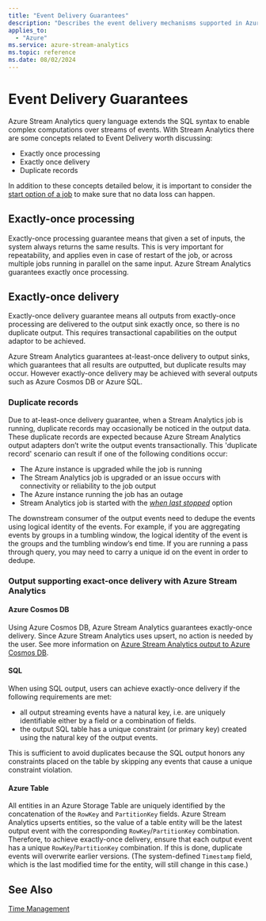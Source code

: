```yaml
---
title: "Event Delivery Guarantees"
description: "Describes the event delivery mechanisms supported in Azure Stream Analytics."
applies_to: 
  - "Azure"
ms.service: azure-stream-analytics
ms.topic: reference
ms.date: 08/02/2024
---
```

# Event Delivery Guarantees

Azure Stream Analytics query language extends the SQL syntax to enable complex computations over streams of events. With Stream Analytics there are some concepts related to Event Delivery worth discussing:
  
- Exactly once processing
- Exactly once delivery
- Duplicate records

In addition to these concepts detailed below, it is important to consider the [start option of a job](/azure/stream-analytics/start-job#start-options) to make sure that no data loss can happen.
  
## Exactly-once processing

Exactly-once processing guarantee means that given a set of inputs, the system always returns the same results. This is very important for repeatability, and applies even in case of restart of the job, or across multiple jobs running in parallel on the same input. Azure Stream Analytics guarantees exactly once processing.

## Exactly-once delivery

Exactly-once delivery guarantee means all outputs from exactly-once processing are delivered to the output sink exactly once, so there is no duplicate output. This requires transactional capabilities on the output adaptor to be achieved.

Azure Stream Analytics guarantees at-least-once delivery to output sinks, which guarantees that all results are outputted, but duplicate results may occur. However exactly-once delivery may be achieved with several outputs such as Azure Cosmos DB or Azure SQL.
  
### Duplicate records

Due to at-least-once delivery guarantee, when a Stream Analytics job is running, duplicate records may occasionally be noticed in the output data. These duplicate records are expected because Azure Stream Analytics output adapters don’t write the output events transactionally. This 'duplicate record' scenario can result if one of the following conditions occur:

- The Azure instance is upgraded while the job is running
- The Stream Analytics job is upgraded or an issue occurs with connectivity or reliability to the job output
- The Azure instance running the job has an outage
- Stream Analytics job is started with the [*when last stopped*](/azure/stream-analytics/start-job#start-options) option
  
The downstream consumer of the output events need to dedupe the events using logical identity of the events. For example, if you are aggregating events by groups in a tumbling window, the logical identity of the event is the groups and the tumbling window’s end time. If you are running a pass through query, you may need to carry a unique id on the event in order to dedupe.  

### Output supporting exact-once delivery with Azure Stream Analytics

#### Azure Cosmos DB

Using Azure Cosmos DB, Azure Stream Analytics guarantees exactly-once delivery. Since Azure Stream Analytics uses upsert, no action is needed by the user. See more information on [Azure Stream Analytics output to Azure Cosmos DB](/azure/stream-analytics/stream-analytics-documentdb-output).

#### SQL

When using SQL output, users can achieve exactly-once delivery if the following requirements are met:

- all output streaming events have a natural key, i.e. are uniquely identifiable either by a field or a combination of fields.
- the output SQL table has a unique constraint (or primary key) created using the natural key of the output events.

This is sufficient to avoid duplicates because the SQL output honors any constraints placed on the table by skipping any events that cause a unique constraint violation.

#### Azure Table

All entities in an Azure Storage Table are uniquely identified by the concatenation of the `RowKey` and `PartitionKey` fields. Azure Stream Analytics upserts entities, so the value of a table entity will be the latest output event with the corresponding `RowKey`/`PartitionKey` combination. Therefore, to achieve exactly-once delivery, ensure that each output event has a unique `RowKey`/`PartitionKey` combination. If this is done, duplicate events will overwrite earlier versions. (The system-defined `Timestamp` field, which is the last modified time for the entity, will still change in this case.)

## See Also

[Time Management](time-management-azure-stream-analytics.md)
